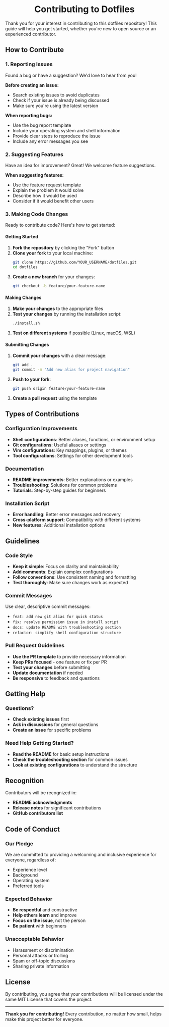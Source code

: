<h1 align="center">Contributing to Dotfiles</h1>

Thank you for your interest in contributing to this dotfiles repository! This guide will help you get started, whether you're new to open source or an experienced contributor.

## How to Contribute

### 1. Reporting Issues

Found a bug or have a suggestion? We'd love to hear from you!

**Before creating an issue:**
- Search existing issues to avoid duplicates
- Check if your issue is already being discussed
- Make sure you're using the latest version

**When reporting bugs:**
- Use the bug report template
- Include your operating system and shell information
- Provide clear steps to reproduce the issue
- Include any error messages you see

### 2. Suggesting Features

Have an idea for improvement? Great! We welcome feature suggestions.

**When suggesting features:**
- Use the feature request template
- Explain the problem it would solve
- Describe how it would be used
- Consider if it would benefit other users

### 3. Making Code Changes

Ready to contribute code? Here's how to get started:

#### Getting Started
1. **Fork the repository** by clicking the "Fork" button
2. **Clone your fork** to your local machine:
   ```bash
   git clone https://github.com/YOUR_USERNAME/dotfiles.git
   cd dotfiles
   ```
3. **Create a new branch** for your changes:
   ```bash
   git checkout -b feature/your-feature-name
   ```

#### Making Changes
1. **Make your changes** to the appropriate files
2. **Test your changes** by running the installation script:
   ```bash
   ./install.sh
   ```
3. **Test on different systems** if possible (Linux, macOS, WSL)

#### Submitting Changes
1. **Commit your changes** with a clear message:
   ```bash
   git add .
   git commit -m "Add new alias for project navigation"
   ```
2. **Push to your fork**:
   ```bash
   git push origin feature/your-feature-name
   ```
3. **Create a pull request** using the template

## Types of Contributions

### Configuration Improvements
- **Shell configurations**: Better aliases, functions, or environment setup
- **Git configurations**: Useful aliases or settings
- **Vim configurations**: Key mappings, plugins, or themes
- **Tool configurations**: Settings for other development tools

### Documentation
- **README improvements**: Better explanations or examples
- **Troubleshooting**: Solutions for common problems
- **Tutorials**: Step-by-step guides for beginners

### Installation Script
- **Error handling**: Better error messages and recovery
- **Cross-platform support**: Compatibility with different systems
- **New features**: Additional installation options

## Guidelines

### Code Style
- **Keep it simple**: Focus on clarity and maintainability
- **Add comments**: Explain complex configurations
- **Follow conventions**: Use consistent naming and formatting
- **Test thoroughly**: Make sure changes work as expected

### Commit Messages
Use clear, descriptive commit messages:
- `feat: add new git alias for quick status`
- `fix: resolve permission issue in install script`
- `docs: update README with troubleshooting section`
- `refactor: simplify shell configuration structure`

### Pull Request Guidelines
- **Use the PR template** to provide necessary information
- **Keep PRs focused** - one feature or fix per PR
- **Test your changes** before submitting
- **Update documentation** if needed
- **Be responsive** to feedback and questions

## Getting Help

### Questions?
- **Check existing issues** first
- **Ask in discussions** for general questions
- **Create an issue** for specific problems

### Need Help Getting Started?
- **Read the README** for basic setup instructions
- **Check the troubleshooting section** for common issues
- **Look at existing configurations** to understand the structure

## Recognition

Contributors will be recognized in:
- **README acknowledgments**
- **Release notes** for significant contributions
- **GitHub contributors list**

## Code of Conduct

### Our Pledge
We are committed to providing a welcoming and inclusive experience for everyone, regardless of:
- Experience level
- Background
- Operating system
- Preferred tools

### Expected Behavior
- **Be respectful** and constructive
- **Help others learn** and improve
- **Focus on the issue**, not the person
- **Be patient** with beginners

### Unacceptable Behavior
- Harassment or discrimination
- Personal attacks or trolling
- Spam or off-topic discussions
- Sharing private information

## License

By contributing, you agree that your contributions will be licensed under the same MIT License that covers the project.

---

**Thank you for contributing!** Every contribution, no matter how small, helps make this project better for everyone.
